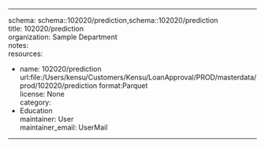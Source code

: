 


---  
schema: schema::102020/prediction,schema::102020/prediction  
title: 102020/prediction  
organization: Sample Department  
notes:   
resources:  
- name: 102020/prediction 
 url:file:/Users/kensu/Customers/Kensu/LoanApproval/PROD/masterdata/prod/102020/prediction 
 format:Parquet  
license: None  
category:
 - Education  
maintainer: User  
maintainer_email: UserMail  
---
